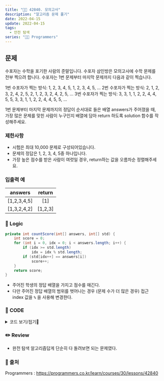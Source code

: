 ```yaml
---
title: "👩‍💻 42840. 모의고사"
description: "알고리즘 문제 풀기"
date: 2022-04-15
update: 2022-04-15
tags:
  - 안전 탐색
series: "👩‍💻 Programmers"
---
```


## 문제
수포자는 수학을 포기한 사람의 준말입니다. 수포자 삼인방은 모의고사에 수학 문제를 전부 찍으려 합니다. 수포자는 1번 문제부터 마지막 문제까지 다음과 같이 찍습니다.

1번 수포자가 찍는 방식: 1, 2, 3, 4, 5, 1, 2, 3, 4, 5, ...
2번 수포자가 찍는 방식: 2, 1, 2, 3, 2, 4, 2, 5, 2, 1, 2, 3, 2, 4, 2, 5, ...
3번 수포자가 찍는 방식: 3, 3, 1, 1, 2, 2, 4, 4, 5, 5, 3, 3, 1, 1, 2, 2, 4, 4, 5, 5, ...

1번 문제부터 마지막 문제까지의 정답이 순서대로 들은 배열 answers가 주어졌을 때, 가장 많은 문제를 맞힌 사람이 누구인지 배열에 담아 return 하도록 solution 함수를 작성해주세요.

### 제한사항
- 시험은 최대 10,000 문제로 구성되어있습니다.
- 문제의 정답은 1, 2, 3, 4, 5중 하나입니다.
- 가장 높은 점수를 받은 사람이 여럿일 경우, return하는 값을 오름차순 정렬해주세요.

### 입출력 예
|answers|return|
|:---:|:---:|
|[1,2,3,4,5]|[1]|
|[1,3,2,4,2]|[1,2,3]|

### 📍 **Logic**

```java
private int countScore(int[] answers, int[] std) {
    int score = 0;
    for (int i = 0, idx = 0; i < answers.length; i++) {
        if (idx >= std.length)
            idx = idx % std.length;
        if (std[idx++] == answers[i])
            score++;
    }
    return score;
}
```

- 주어진 학생의 정답 배열을 가지고 점수를 매긴다.
- 다만 주어진 정답 배열의 범위를 벗어나는 경우 (문제 수가 더 많은 경우) 접근 index 값을 `%` 을 사용해 변경한다.

### 📄 **CODE**

<details>
  <summary>코드 보기/접기💫</summary>
    <div markdown="1">

	iimport java.util.*;

    class Solution {
        public int[] solution(int[] answers) {
            
            int[] std1 = {1,2,3,4,5};
            int[] std2 = {2,1,2,3,2,4,2,5};
            int[] std3 = {3,3,1,1,2,2,4,4,5,5};
            
            int[] scores = new int[3];
            
            scores[0] = countScore(answers, std1);
            scores[1] = countScore(answers, std2);
            scores[2] = countScore(answers, std3);
            
            int max = Arrays.stream(scores).max().getAsInt();
            
            ArrayList<Integer> answer = new ArrayList<>();
            
            for (int i = 0; i < 3; i++) {
                if (scores[i] == max)
                    answer.add(i + 1);
            }
            
            return answer.stream().mapToInt(i -> i).toArray();
        }
        
        private int countScore(int[] answers, int[] std) {
            int score = 0;
            for (int i = 0, idx = 0; i < answers.length; i++) {
                if (idx >= std.length) idx = idx % std.length;
                if (std[idx++] == answers[i])
                    score++;
            }
            return score;
        }
    }
  	</div>
</details>

### ✏️ **Review**
- 완전 탐색 알고리즘답게 단순히 다 돌려보면 되는 문제였다.

### 📕 출처
Programmers : https://programmers.co.kr/learn/courses/30/lessons/42840